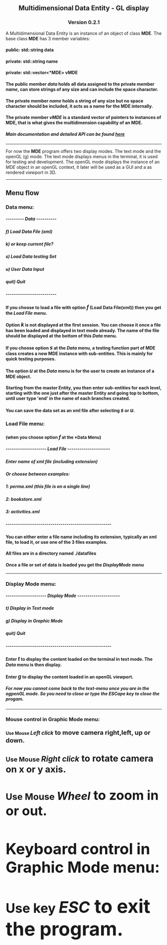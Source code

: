 ## <p align="center">Multidimensional Data Entity - GL display</p>
### <p align="center">Version 0.2.1</p>

A Multidimensional Data Entity is an instance of an object of class **MDE**.
The base class **MDE** has 3 member variables:
#### public: std::string data
#### private: std::string name
#### private: std::vector<*MDE> vMDE

#### The public member *data* holds all data assigned to the private member *name*, can store strings of any size and can include the space character.
#### The private member *name* holds a string of any size but no space character should be included, it acts as a name for the MDE internally.
#### The private member *vMDE* is a standard vector of pointers to instances of MDE, that is what gives the multidimension capability of an MDE.

##### Main documentation and detailed API can be found <a href="http://lesgwenos.freehostia.com/MDE_v0.1/html/index.html">here</a>
---
For now the **MDE** program offers two display modes. The text mode and the openGL (g) mode.
The text mode displays menus in the terminal, it is used for testing and development.
The openGL mode displays the instance of an *MDE* object in an openGL context, it later will be used as a GUI and a as rendered viewport in 3D.

---
## Menu flow

### Data menu:

##### --------- Data ----------

##### f)    Load Data File (xml)
##### k)    or keep current file?
##### s)    Load Data testing Set
##### u)    User Data Input
##### quit) Quit
##### -------------------------

#### If you choose to load a file with option <big>*f*</big> (Load Data File(xml)) then you get the *Load File* menu.

#### Option <big>*k*</big> is not displayed at the first session. You can choose it once a file has been loaded and displayed in text mode already. The name of the file should be displayed at the bottom of this *Data* menu.

#### If you choose option <big>*s*</big> at the *Data* menu, a testing function part of MDE class creates a new MDE instance with sub-entities. This is mainly for quick testing purposes.
#### The option <big>*u*</big> at the *Data* menu is for the user to create an instance of a MDE object.
#### Starting from the master Entity, you then enter sub-entities for each level, starting with the one just after the master Entity and going top to bottom, until user type 'end' in the name of each branches created.
#### You can save the data set as an xml file after selecting <big>*s*</big> or <big>*u*</big>.
### Load File menu:
### <small>(when you choose option <big>*f*</big> at the *Data Menu)</small>
####
##### -------------------- Load File ---------------------
##### Enter name of xml file (including extension)
##### Or choose between examples:
##### 1: perma.xml (this file is on a single line)
##### 2: bookstore.xml
##### 3: activities.xml
##### ----------------------------------------------------

#### You can either enter a file name including its extension, typically an xml file, to load it, or use one of the 3 files examples.
#### All files are in a directory named ./datafiles
#### Once a file or set of data is loaded you get the *DisplayMode* menu
---
### Display Mode menu:
####
##### -------------------- Display Mode ---------------------
##### t)    Display in Text mode
##### g)    Display in Graphic Mode
##### quit) Quit
##### ----------------------------------------------------

#### Enter <big>*t*</big> to display the content loaded on the terminal in text mode. The *Data* menu is then display.
#### Enter <big>*g*</big> to display the content loaded in an openGL viewport.
##### For now you cannot come back to the text-menu once you are in the ogpenGL mode. So you need to close or type the ESCape key to close the progam.

---
### Mouse control in Graphic Mode menu:
#### Use Mouse <big>*Left click*<big> to move camera right,left, up or down.
#### Use Mouse <big>*Right click*<big> to rotate camera on x or y axis.
#### Use Mouse <big>*Wheel*<big> to zoom in or out.
### Keyboard control in Graphic Mode menu:
#### Use key <big>*ESC*<big> to exit the program.
